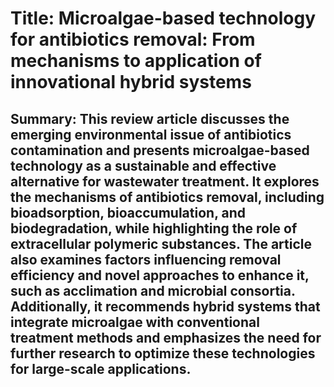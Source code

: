 # Title: Microalgae-based technology for antibiotics removal: From mechanisms to application of innovational hybrid systems

## Summary: This review article discusses the emerging environmental issue of antibiotics contamination and presents microalgae-based technology as a sustainable and effective alternative for wastewater treatment. It explores the mechanisms of antibiotics removal, including bioadsorption, bioaccumulation, and biodegradation, while highlighting the role of extracellular polymeric substances. The article also examines factors influencing removal efficiency and novel approaches to enhance it, such as acclimation and microbial consortia. Additionally, it recommends hybrid systems that integrate microalgae with conventional treatment methods and emphasizes the need for further research to optimize these technologies for large-scale applications.